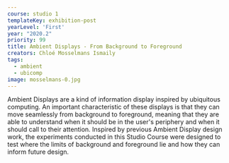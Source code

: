 ```yaml
---
course: studio 1
templateKey: exhibition-post
yearLevel: 'First'
year: "2020.2"
priority: 99
title: Ambient Displays - From Background to Foreground
creators: Chloé Mosselmans Ismaily
tags:
  - ambient
  - ubicomp
image: mosselmans-0.jpg
---
```


Ambient Displays are a kind of information display inspired by ubiquitous computing. An important characteristic of these displays is that they can move seamlessly from background to foreground, meaning that they are able to understand when it should be in the user's periphery and when it should call to their attention. Inspired by previous Ambient Display design work, the experiments conducted in this Studio Course were designed to test where the limits of background and foreground lie and how they can inform future design.
